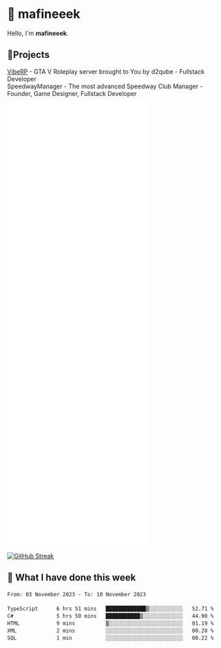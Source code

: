 # 👋 mafineeek
Hello, I'm **mafineeek**.

## 📝Projects

[VibeRP](https://v-rp.pl) - GTA V Roleplay server brought to You by d2qube - Fullstack Developer<br/>
SpeedwayManager - The most advanced Speedway Club Manager - Founder, Game Designer, Fullstack Developer


![](./github-metrics.svg)

[![GitHub Streak](https://streak-stats.demolab.com/?user=mafineeek)](https://git.io/streak-stats)

## 📰 What I have done this week
<!--START_SECTION:waka-->

```txt
From: 03 November 2023 - To: 10 November 2023

TypeScript      6 hrs 51 mins   █████████████▒░░░░░░░░░░░   52.71 %
C#              5 hrs 50 mins   ███████████▒░░░░░░░░░░░░░   44.90 %
HTML            9 mins          ▒░░░░░░░░░░░░░░░░░░░░░░░░   01.19 %
XML             2 mins          ░░░░░░░░░░░░░░░░░░░░░░░░░   00.28 %
SQL             1 min           ░░░░░░░░░░░░░░░░░░░░░░░░░   00.22 %
```

<!--END_SECTION:waka-->
